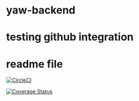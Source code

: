 # yaw-backend
# testing github integration
# readme file


[![CircleCI](https://circleci.com/gh/Alpha1202/yaw-backend.svg?style=svg)](https://circleci.com/gh/Alpha1202/yaw-backend)


[![Coverage Status](https://coveralls.io/repos/github/Alpha1202/yaw-backend/badge.svg?branch=staging)](https://coveralls.io/github/Alpha1202/yaw-backend?branch=staging)

